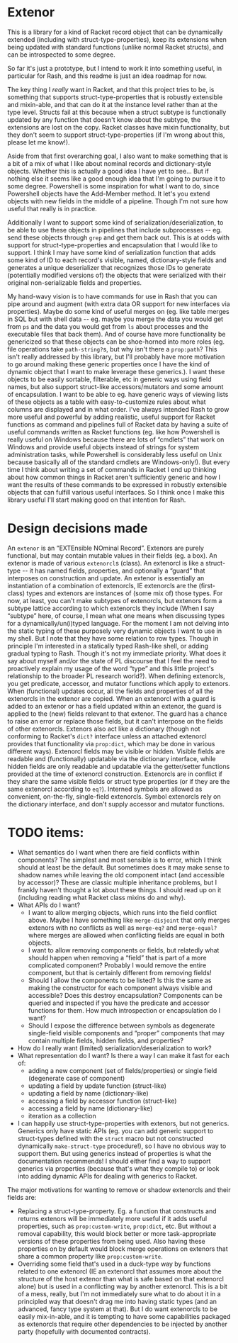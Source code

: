 # Extenor

This is a library for a kind of Racket record object that can be dynamically extended (including with struct-type-properties), keep its extensions when being updated with standard functions (unlike normal Racket structs), and can be introspected to some degree.

So far it's just a prototype, but I intend to work it into something useful, in particular for Rash, and this readme is just an idea roadmap for now.

The key thing I *really* want in Racket, and that this project tries to be, is something that supports struct-type-properties that is robustly extensible and mixin-able, and that can do it at the instance level rather than at the type level.
Structs fail at this because when a struct subtype is functionally updated by any function that doesn't know about the subtype, the extensions are lost on the copy.
Racket classes have mixin functionality, but they don't seem to support struct-type-properties (if I'm wrong about this, please let me know!).

Aside from that first overarching goal, I also want to make something that is a bit of a mix of what I like about nominal records and dictionary-style objects.
Whether this is actually a good idea I have yet to see...  But if nothing else it seems like a good enough idea that I'm going to pursue it to some degree.
Powershell is some inspiration for what I want to do, since Powershell objects have the Add-Member method.  It let's you extend objects with new fields in the middle of a pipeline.  Though I'm not sure how useful that really is in practice.

Additionally I want to support some kind of serialization/deserialization, to be able to use these objects in pipelines that include subprocesses -- eg. send these objects through `grep` and get them back out.
This is at odds with support for struct-type-properties and encapsulation that I would like to support.
I think I may have some kind of serialization function that adds some kind of ID to each record's visible, named, dictionary-style fields and generates a unique deserializer that recognizes those IDs to generate (potentially modified versions of) the objects that were serialized with their original non-serializable fields and properties.

My hand-wavy vision is to have commands for use in Rash that you can pipe around and augment (with extra data OR support for new interfaces via properties).  Maybe do some kind of useful merges on (eg. like table merges in SQL but with shell data -- eg. maybe you merge the data you would get from `ps` and the data you would get from `ls` about processes and the executable files that back them).  And of course have more functionality be genericized so that these objects can be shoe-horned into more roles (eg. file operations take `path-string?`s, but why isn't there a `prop:path`?  This isn't really addressed by this library, but I'll probably have more motivation to go around making these generic properties once I have the kind of dynamic object that I want to make leverage these generics.).  I want these objects to be easily sortable, filterable, etc in generic ways using field names, but also support struct-like accessors/mutators and some amount of encapsulation.  I want to be able to eg. have generic ways of viewing lists of these objects as a table with easy-to-customize rules about what columns are displayed and in what order.  I've always intended Rash to grow more useful and powerful by adding realistic, useful support for Racket functions as command and pipelines full of Racket data by having a suite of useful commands written as Racket functions (eg. like how Powershell is really useful on Windows because there are lots of “cmdlets” that work on Windows and provide useful objects instead of strings for system administration tasks, while Powershell is considerably less useful on Unix because basically all of the standard cmdlets are Windows-only!).  But every time I think about writing a set of commands in Racket I end up thinking about how common things in Racket aren't sufficiently generic and how I want the results of these commands to be expressed in robustly extensible objects that can fulfill various useful interfaces.  So I think once I make this library useful I'll start making good on that intention for Rash.


# Design decisions made

An `extenor` is an “EXTEnsible NOminal Record”.
Extenors are purely functional, but may contain mutable values in their fields (eg. a box).
An extenor is made of various `extenorcl`s (class).
An extenorcl is like a struct-type -- it has named fields, properties, and optionally a “guard” that interposes on construction and update.
An extenor is essentially an instantiation of a combination of extenorcls, IE extenorcls are the (first-class) types and extenors are instances of (some mix of) those types.
For now, at least, you can't make subtypes of extenorcls, but extenors form a subtype lattice according to which extenorcls they include (When I say “subtype” here, of course, I mean what one means when discussing types for a dynamically/un(i)typed language.  For the moment I am not delving into the static typing of these purposely very dynamic objects I want to use in my shell.  But I note that they have some relation to row types.  Though in principle I'm interested in a statically typed Rash-like shell, or adding gradual typing to Rash.  Though it's not my immediate priority.  What does it say about myself and/or the state of PL discourse that I feel the need to proactively explain my usage of the word “type” and this little project's relationship to the broader PL research world?).
When defining extenorcls, you get predicate, accessor, and mutator functions which apply to extenors.
When (functional) updates occur, all the fields and properties of all the extenorcls in the extenor are copied.
When an extenorcl with a guard is added to an extenor or has a field updated within an extenor, the guard is applied to the (new) fields relevant to that extenor.
The guard has a chance to raise an error or replace those fields, but it can't interpose on the fields of other extenorcls.
Extenors also act like a dictionary (though not conforming to Racket's `dict?` interface unless an attached extenorcl provides that functionality via `prop:dict`, which may be done in various different ways).
Extenorcl fields may be visible or hidden.
Visible fields are readable and (functionally) updatable via the dictionary interface, while hidden fields are only readable and updatable via the getter/setter functions provided at the time of extenorcl construction.
Extenorcls are in conflict if they share the same visible fields or struct type properties (or if they are the same extenorcl according to `eq?`).
Interned symbols are allowed as convenient, on-the-fly, single-field extenorcls.
Symbol extenorcls rely on the dictionary interface, and don't supply accessor and mutator functions.


# TODO items:

* What semantics do I want when there are field conflicts within components?  The simplest and most sensible is to error, which I think should at least be the default.  But sometimes does it may make sense to shadow names while leaving the old component intact (and accessible by accessor)?  These are classic multiple inheritance problems, but I frankly haven't thought a lot about these things.  I should read up on it (including reading what Racket class mixins do and why).
* What APIs do I want?
  - I want to allow merging objects, which runs into the field conflict above.  Maybe I have something like `merge-disjoint` that only merges extenors with no conflicts as well as `merge-eq?` and `merge-equal?` where merges are allowed when conflicting fields are equal in both objects.
  - I want to allow removing components or fields, but relatedly what should happen when removing a “field” that is part of a more complicated component?  Probably I would remove the entire component, but that is certainly different from removing fields!
  - Should I allow the components to be listed?  Is this the same as making the constructor for each component always visible and accessible?  Does this destroy encapsulation?  Components can be queried and inspected if you have the predicate and accessor functions for them.  How much introspection or encapsulation do I want?
  - Should I expose the difference between symbols as degenerate single-field visible components and “proper” components that may contain multiple fields, hidden fields, and properties?
* How do I really want (limited) serialization/deserialization to work?
* What representation do I want?  Is there a way I can make it fast for each of:
  - adding a new component (set of fields/properties) or single field (degenerate case of component)
  - updating a field by update function (struct-like)
  - updating a field by name (dictionary-like)
  - accessing a field by accessor function (struct-like)
  - accessing a field by name (dictionary-like)
  - iteration as a collection
* I can happily use struct-type-properties with extenors, but not generics.  Generics only have static APIs (eg. you can add generic support to struct-types defined with the `struct` macro but not constructed dynamically `make-struct-type` procedure!), so I have no obvious way to support them.  But using generics instead of properties is what the documentation recommends!  I should either find a way to support generics via properties (because that's what they compile to) or look into adding dynamic APIs for dealing with generics to Racket.


The major motivations for wanting to remove or shadow extenorcls and their fields are:

* Replacing a struct-type-property.  Eg. a function that constructs and returns extenors will be immediately more useful if it adds useful properties, such as `prop:custom-write`, `prop:dict`, etc.  But without a removal capability, this would block better or more task-appropriate versions of these properties from being used.  Also having these properties on by default would block merge operations on extenors that share a common property like `prop:custom-write`.
* Overriding some field that's used in a duck-type way by functions related to one extenorcl (IE an extenorcl that assumes more about the structure of the host extenor than what is safe based on that extenorcl alone) but is used in a conflicting way by another extenorcl.  This is a bit of a mess, really, but I'm not immediately sure what to do about it in a principled way that doesn't drag me into having static types (and an advanced, fancy type system at that).  But I do want extenorcls to be easily mix-in-able, and it is tempting to have some capabilities packaged as extenorcls that require other dependencies to be injected by another party (hopefully with documented contracts).
